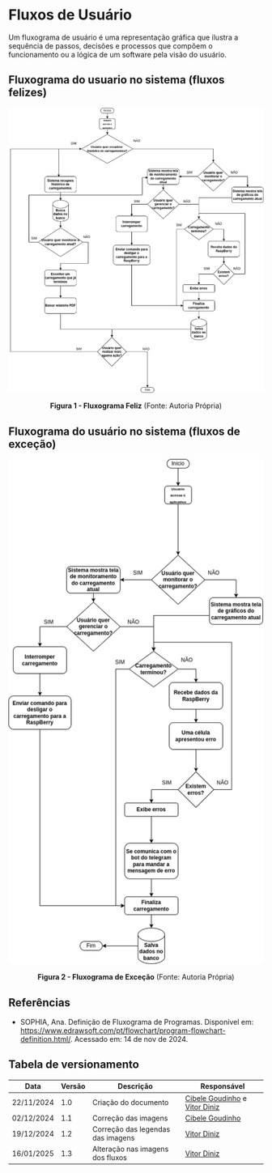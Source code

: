 # Fluxos de Usuário

Um fluxograma de usuário é uma representação gráfica que ilustra a sequência de passos, decisões e processos que compõem o funcionamento ou a lógica de um software pela visão do usuário.

## Fluxograma do usuario no sistema (fluxos felizes)

![Fluxograma Feliz](../assets/software/fluxograma.png#zoom)

<center><b>Figura 1 - Fluxograma Feliz</b> (Fonte: Autoria Própria)</center>

## Fluxograma do usuário no sistema (fluxos de exceção)

![Fluxograma de Exceção](../assets/software/fluxograma-excecao.png#zoom)

<center><b>Figura 2 - Fluxograma de Exceção</b> (Fonte: Autoria Própria)</center>

## Referências

- SOPHIA, Ana. Definição de Fluxograma de Programas. Disponível em: https://www.edrawsoft.com/pt/flowchart/program-flowchart-definition.html/. Acessado em: 14 de nov de 2024.

## Tabela de versionamento

| Data       | Versão | Descrição                         | Responsável                                                                                    |
| ---------- | ------ | --------------------------------- | ---------------------------------------------------------------------------------------------- |
| 22/11/2024 | 1.0    | Criação do documento              | [Cibele Goudinho](https://gitlab.com/CibeleG) e [Vitor Diniz](https://gitlab.com/vitordiniz25) |
| 02/12/2024 | 1.1    | Correção das imagens              | [Cibele Goudinho](https://gitlab.com/CibeleG)                                                  |
| 19/12/2024 | 1.2    | Correção das legendas das imagens | [Vitor Diniz](https://gitlab.com/vitordiniz25)                                                 |
| 16/01/2025 | 1.3    | Alteração nas imagens dos fluxos  | [Vitor Diniz](https://gitlab.com/vitordiniz25)                                                 |
